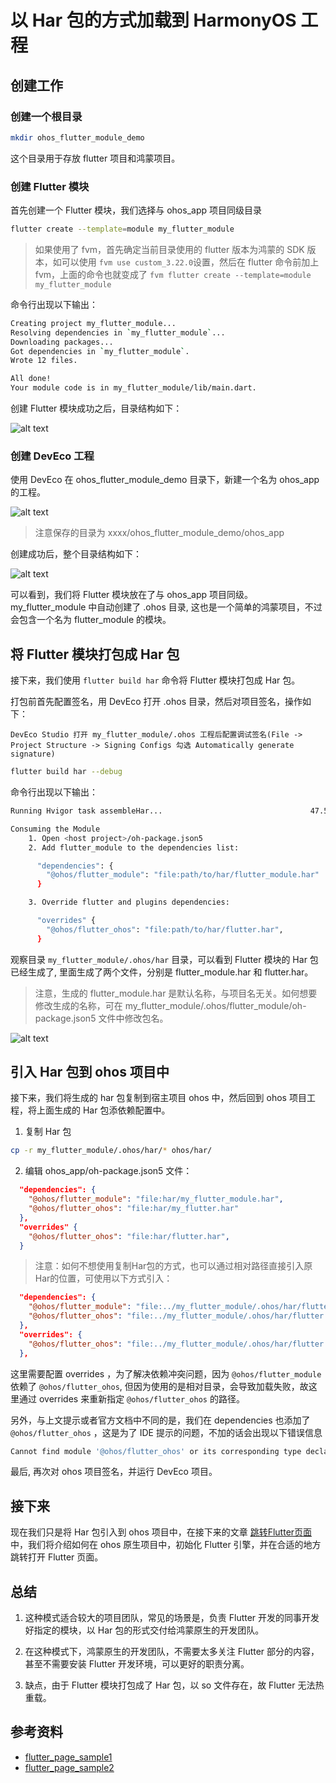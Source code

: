 # 以 Har 包的方式加载到 HarmonyOS 工程

## 创建工作

### 创建一个根目录

```bash
mkdir ohos_flutter_module_demo
```

这个目录用于存放 flutter 项目和鸿蒙项目。

### 创建 Flutter 模块

首先创建一个 Flutter 模块，我们选择与 ohos_app 项目同级目录

```bash
flutter create --template=module my_flutter_module
```

> 如果使用了 fvm，首先确定当前目录使用的 flutter 版本为鸿蒙的 SDK 版本，如可以使用 `fvm use custom_3.22.0`设置，然后在 flutter 命令前加上 fvm，上面的命令也就变成了 `fvm flutter create --template=module my_flutter_module`

命令行出现以下输出：

```bash
Creating project my_flutter_module...
Resolving dependencies in `my_flutter_module`...
Downloading packages...
Got dependencies in `my_flutter_module`.
Wrote 12 files.

All done!
Your module code is in my_flutter_module/lib/main.dart.
```

创建 Flutter 模块成功之后，目录结构如下：


![alt text](image-20.png)

### 创建 DevEco 工程

使用 DevEco 在 ohos_flutter_module_demo 目录下，新建一个名为 ohos_app 的工程。

![alt text](image-22.png)

> 注意保存的目录为 xxxx/ohos_flutter_module_demo/ohos_app


创建成功后，整个目录结构如下：

![alt text](image-23.png)


可以看到，我们将 Flutter 模块放在了与 ohos_app 项目同级。my_flutter_module 中自动创建了 .ohos 目录, 这也是一个简单的鸿蒙项目，不过会包含一个名为 flutter_module 的模块。

##  将 Flutter 模块打包成 Har 包

接下来，我们使用 `flutter build har` 命令将 Flutter 模块打包成 Har 包。

打包前首先配置签名，用 DevEco 打开 .ohos 目录，然后对项目签名，操作如下：

```
DevEco Studio 打开 my_flutter_module/.ohos 工程后配置调试签名(File -> Project Structure -> Signing Configs 勾选 Automatically generate signature)
```

```bash
flutter build har --debug
```

命令行出现以下输出：

```bash
Running Hvigor task assembleHar...                                 47.5s

Consuming the Module
    1. Open <host project>/oh-package.json5
    2. Add flutter_module to the dependencies list:

      "dependencies": {
        "@ohos/flutter_module": "file:path/to/har/flutter_module.har"
      }

    3. Override flutter and plugins dependencies:

      "overrides" {
        "@ohos/flutter_ohos": "file:path/to/har/flutter.har",
      }
```

观察目录 `my_flutter_module/.ohos/har` 目录，可以看到 Flutter 模块的 Har 包已经生成了, 里面生成了两个文件，分别是 flutter_module.har 和 flutter.har。

> 注意，生成的  flutter_module.har 是默认名称，与项目名无关。如何想要修改生成的名称，可在 my_flutter_module/.ohos/flutter_module/oh-package.json5  文件中修改包名。

![alt text](image-20.png)

## 引入 Har 包到 ohos 项目中

接下来，我们将生成的 har 包复制到宿主项目 ohos 中，然后回到 ohos 项目工程，将上面生成的 Har 包添依赖配置中。

1. 复制 Har 包

```bash
cp -r my_flutter_module/.ohos/har/* ohos/har/
```

 2. 编辑 ohos_app/oh-package.json5 文件：

```json
  "dependencies": {
    "@ohos/flutter_module": "file:har/my_flutter_module.har",
    "@ohos/flutter_ohos": "file:har/my_flutter.har"
  },
  "overrides" {
    "@ohos/flutter_ohos": "file:har/flutter.har",
  }
```

> 注意：如何不想使用复制Har包的方式，也可以通过相对路径直接引入原Har的位置，可使用以下方式引入：

```json
  "dependencies": {
    "@ohos/flutter_module": "file:../my_flutter_module/.ohos/har/flutter_module.har",
    "@ohos/flutter_ohos": "file:../my_flutter_module/.ohos/har/flutter.har"
  },
  "overrides": {
    "@ohos/flutter_ohos": "file:../my_flutter_module/.ohos/har/flutter.har"
  },
```

这里需要配置 overrides ，为了解决依赖冲突问题，因为 `@ohos/flutter_module`依赖了 `@ohos/flutter_ohos`, 但因为使用的是相对目录，会导致加载失败，故这里通过 overrides 来重新指定  `@ohos/flutter_ohos` 的路径。

另外，与上文提示或者官方文档中不同的是，我们在 dependencies 也添加了 `@ohos/flutter_ohos` ，这是为了 IDE 提示的问题，不加的话会出现以下错误信息

```bash
Cannot find module '@ohos/flutter_ohos' or its corresponding type declarations. <ArkTSCheck>
```

最后, 再次对 ohos 项目签名，并运行 DevEco 项目。

## 接下来

现在我们只是将 Har 包引入到 ohos 项目中，在接下来的文章 [跳转Flutter页面](./鸿蒙Flutter实战：22-混合开发详解-4-跳转Flutter页面.md)中，我们将介绍如何在 ohos 原生项目中，初始化 Flutter 引擎，并在合适的地方跳转打开 Flutter 页面。

## 总结

1. 这种模式适合较大的项目团队，常见的场景是，负责 Flutter 开发的同事开发好指定的模块，以 Har 包的形式交付给鸿蒙原生的开发团队。

2. 在这种模式下，鸿蒙原生的开发团队，不需要太多关注 Flutter 部分的内容，甚至不需要安装 Flutter 开发环境，可以更好的职责分离。

3. 缺点，由于 Flutter 模块打包成了 Har 包，以 so 文件存在，故 Flutter 无法热重载。

## 参考资料

- [flutter_page_sample1](https://gitcode.com/openharmony-sig/flutter_samples/tree/master/ohos/flutter_page_sample1)
- [flutter_page_sample2](https://gitcode.com/openharmony-sig/flutter_samples/tree/master/ohos/flutter_page_sample2)